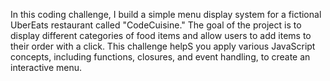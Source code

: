 
In this coding challenge, I build a simple menu display system for a fictional UberEats restaurant called "CodeCuisine." The goal of the project is to display different categories of food items and allow users to add items to their order with a click. This challenge helpS you apply various JavaScript concepts, including functions, closures, and event handling, to create an interactive menu.
